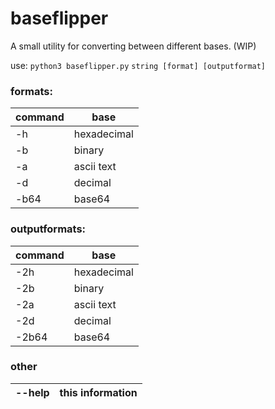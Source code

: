 # baseflipper

A small utility for converting between different bases. (WIP)

use: `python3 baseflipper.py` 
     `string [format] [outputformat]`    

### formats:
command | base
--------- | ---------
-h | hexadecimal
-b | binary
-a | ascii text
-d | decimal
-b64 | base64


### outputformats:
command | base
------- | -------
-2h | hexadecimal
-2b | binary
-2a | ascii text
-2d | decimal
-2b64 | base64

### other

--help | this information
-------|----------
